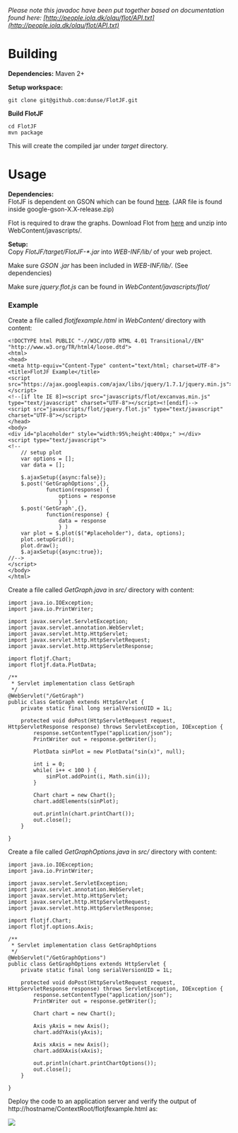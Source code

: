 _Please note this javadoc have been put together based on documentation found
here: [http://people.iola.dk/olau/flot/API.txt](http://people.iola.dk/olau/flot/API.txt)_

# Building

**Dependencies:** Maven 2+  
  
**Setup workspace:**
    
    
    git clone git@github.com:dunse/FlotJF.git
    

**Build FlotJF**
    
    cd FlotJF
    mvn package

This will create the compiled jar under _target_ directory.

# Usage

**Dependencies:**  
FlotJF is dependent on GSON which can be found [here](http://code.google.com/p/google-gson/downloads/list). (JAR file is found inside google-gson-X.X-release.zip)

Flot is required to draw the graphs. Download Flot from
[here](http://code.google.com/p/flot/downloads/list) and unzip into WebContent/javascripts/.

  
**Setup:**  
Copy _FlotJF/target/FlotJF-*.jar_ into _WEB-INF/lib/_ of your web project.

Make sure _GSON .jar_ has been included in _WEB-INF/lib/_. (See dependencies)

Make sure _jquery.flot.js_ can be found in _WebContent/javascripts/flot/_

### Example

Create a file called _flotjfexample.html_ in _WebContent/_ directory with
content:

    
    
    <!DOCTYPE html PUBLIC "-//W3C//DTD HTML 4.01 Transitional//EN" "http://www.w3.org/TR/html4/loose.dtd">
    <html>
    <head>
    <meta http-equiv="Content-Type" content="text/html; charset=UTF-8">
    <title>FlotJF Example</title>
    <script src="https://ajax.googleapis.com/ajax/libs/jquery/1.7.1/jquery.min.js"></script>
    <!--[if lte IE 8]><script src="javascripts/flot/excanvas.min.js" type="text/javascript" charset="UTF-8"></script><![endif]-->
    <script src="javascripts/flot/jquery.flot.js" type="text/javascript" charset="UTF-8"></script>
    </head>
    <body>
    <div id="placeholder" style="width:95%;height:400px;" ></div>
    <script type="text/javascript">
    <!--
        // setup plot
        var options = [];
        var data = [];
    
    	$.ajaxSetup({async:false});
        $.post('GetGraphOptions',{},
    			function(response) {
        			options = response
    				} )
        $.post('GetGraph',{},
    	    	function(response) {
    	    		data = response
    	    		} )
    	var plot = $.plot($("#placeholder"), data, options);
        plot.setupGrid();
    	plot.draw();
        $.ajaxSetup({async:true});
    //-->
    </script>
    </body>
    </html>
    

Create a file called _GetGraph.java_ in _src/_ directory with content:

    
    
    import java.io.IOException;
    import java.io.PrintWriter;
    
    import javax.servlet.ServletException;
    import javax.servlet.annotation.WebServlet;
    import javax.servlet.http.HttpServlet;
    import javax.servlet.http.HttpServletRequest;
    import javax.servlet.http.HttpServletResponse;
    
    import flotjf.Chart;
    import flotjf.data.PlotData;
    
    /**
     * Servlet implementation class GetGraph
     */
    @WebServlet("/GetGraph")
    public class GetGraph extends HttpServlet {
    	private static final long serialVersionUID = 1L;
    
    	protected void doPost(HttpServletRequest request, HttpServletResponse response) throws ServletException, IOException {
    		response.setContentType("application/json");
    		PrintWriter out = response.getWriter();
    
    		PlotData sinPlot = new PlotData("sin(x)", null);
    		
    		int i = 0;
    		while( i++ < 100 ) {
    			sinPlot.addPoint(i, Math.sin(i));
    		}
    	
    		Chart chart = new Chart();
    		chart.addElements(sinPlot);
    
    		out.println(chart.printChart());
    		out.close();
    	}
    
    }
    

Create a file called _GetGraphOptions.java_ in _src/_ directory with content:

    
    
    import java.io.IOException;
    import java.io.PrintWriter;
    
    import javax.servlet.ServletException;
    import javax.servlet.annotation.WebServlet;
    import javax.servlet.http.HttpServlet;
    import javax.servlet.http.HttpServletRequest;
    import javax.servlet.http.HttpServletResponse;
    
    import flotjf.Chart;
    import flotjf.options.Axis;
    
    /**
     * Servlet implementation class GetGraphOptions
     */
    @WebServlet("/GetGraphOptions")
    public class GetGraphOptions extends HttpServlet {
    	private static final long serialVersionUID = 1L;
    
    	protected void doPost(HttpServletRequest request, HttpServletResponse response) throws ServletException, IOException {
    		response.setContentType("application/json");
    		PrintWriter out = response.getWriter();
    
    		Chart chart = new Chart();
    	
    		Axis yAxis = new Axis();
    		chart.addYAxis(yAxis);
    	
    		Axis xAxis = new Axis();
    		chart.addXAxis(xAxis);
    
    		out.println(chart.printChartOptions());
    		out.close();
    	}
    
    }
    

Deploy the code to an application server and verify the output of
http://hostname/ContextRoot/flotjfexample.html as:

![](doc-files/flotjfexample.jpg)

